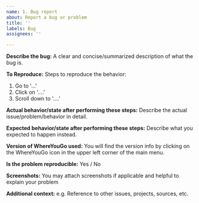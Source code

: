 ```yaml
---
name: 1. Bug report
about: Report a bug or problem
title: ''
labels: Bug
assignees: ''

---
```


**Describe the bug:**
A clear and concise/summarized description of what the bug is.

**To Reproduce:**
Steps to reproduce the behavior:
1. Go to '...'
2. Click on '....'
3. Scroll down to '....'

**Actual behavior/state after performing these steps:**
Describe the actual issue/problem/behavior in detail.

**Expected behavior/state after performing these steps:**
Describe what you expected to happen instead.

**Version of WhereYouGo used:**
You will find the version info by clicking on the WhereYouGo icon in the upper left corner of the main menu.

**Is the problem reproducible:**
Yes / No

**Screenshots:**
You may attach screenshots if applicable and helpful to explain your problem

**Additional context:**
e.g. Reference to other issues, projects, sources, etc.
